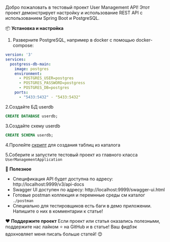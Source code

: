 Добро пожаловать в тестовый проект User Management API! Этот проект демонстрирует настройку и использование REST API с использованием Spring Boot и PostgreSQL.

📦 **Установка и настройка**

1. Разверните PostgreSQL, например в docker с помощью docker-compose:

```yaml
version: '3'
services:
  postgress-db-main:
    image: postgres
    environment:
      - POSTGRES_USER=postgres
      - POSTGRES_PASSWORD=postgress
      - POSTGRES_DB=postgres
    ports:
      - "5433:5432" - "5433:5432"
```
2.Создайте БД userdb
```sql
CREATE DATABASE userdb;
```
3.Создайте схему userdb
```sql
CREATE SCHEMA userdb;
```

4.Пролейте [скрипт](./db/init.sql)  для создания таблиц из каталога 

5.Соберите и запустите тестовый проект из главного класса ``UserManagementApplication``

📖 **Полезное**
 - Спецификация API будет доступна по адресу: http://localhost:9999/v3/api-docs
 - Swagger UI доступен по адресу: http://localhost:9999/swagger-ui.html
 - Готовые  postman коллекция и перемнные среды см каталог ``./postman``
 - Специально для тестировщиков есть баги в демо приложении. Напишите о них в комментарии к статье!

❤️ **Поддержите проект**
Если проект или статья оказались полезными, поддержите нас лайком ⭐️ на GitHub и в статье! 
Ваш фидбэк вдохновляет меня писать больше статей! 😊
